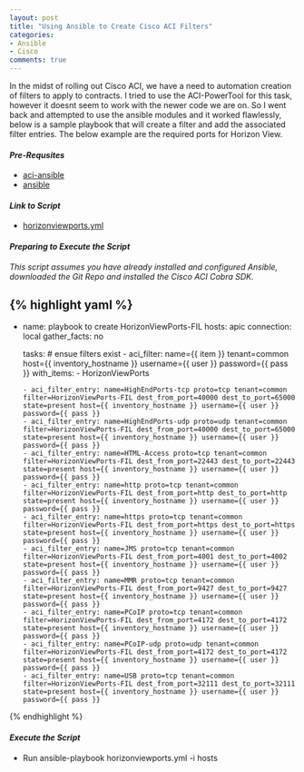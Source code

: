 ```yaml
---
layout: post
title: "Using Ansible to Create Cisco ACI Filters"
categories:
- Ansible
- Cisco
comments: true
---
```

In the midst of rolling out Cisco ACI, we have a need to automation creation of filters to apply to contracts. I tried to use the ACI-PowerTool for this task, however it doesnt seem to work with the newer code we are on. So I went back and attempted to use the ansible modules and it worked flawlessly, below is a sample playbook that will create a filter and add the associated filter entries. The below example are the required ports for Horizon View.

#### ***Pre-Requsites***
- [aci-ansible](https://github.com/jedelman8/aci-ansible.git)
- [ansible](http://docs.ansible.com/ansible/intro_installation.html)

#### ***Link to Script***
- [horizonviewports.yml](https://github.com/dstamen/ACI-Ansible/blob/master/horizonviewports.yml)

#### ***Preparing to Execute the Script***

*This script assumes you have already installed and configured Ansible, downloaded the Git Repo and installed the Cisco ACI Cobra SDK.*

{% highlight yaml %}
---

- name: playbook to create HorizonViewPorts-FIL
  hosts: apic
  connection: local
  gather_facts: no

  tasks:
      # ensue filters exist
      - aci_filter: name={{ item }} tenant=common host={{ inventory_hostname }} username={{ user }} password={{ pass }}
        with_items:
        - HorizonViewPorts

      - aci_filter_entry: name=HighEndPorts-tcp proto=tcp tenant=common filter=HorizonViewPorts-FIL dest_from_port=40000 dest_to_port=65000 state=present host={{ inventory_hostname }} username={{ user }} password={{ pass }}
      - aci_filter_entry: name=HighEndPorts-udp proto=udp tenant=common filter=HorizonViewPorts-FIL dest_from_port=40000 dest_to_port=65000 state=present host={{ inventory_hostname }} username={{ user }} password={{ pass }}
      - aci_filter_entry: name=HTML-Access proto=tcp tenant=common filter=HorizonViewPorts-FIL dest_from_port=22443 dest_to_port=22443 state=present host={{ inventory_hostname }} username={{ user }} password={{ pass }}
      - aci_filter_entry: name=http proto=tcp tenant=common filter=HorizonViewPorts-FIL dest_from_port=http dest_to_port=http state=present host={{ inventory_hostname }} username={{ user }} password={{ pass }}
      - aci_filter_entry: name=https proto=tcp tenant=common filter=HorizonViewPorts-FIL dest_from_port=https dest_to_port=https state=present host={{ inventory_hostname }} username={{ user }} password={{ pass }}
      - aci_filter_entry: name=JMS proto=tcp tenant=common filter=HorizonViewPorts-FIL dest_from_port=4001 dest_to_port=4002 state=present host={{ inventory_hostname }} username={{ user }} password={{ pass }}
      - aci_filter_entry: name=MMR proto=tcp tenant=common filter=HorizonViewPorts-FIL dest_from_port=9427 dest_to_port=9427 state=present host={{ inventory_hostname }} username={{ user }} password={{ pass }}
      - aci_filter_entry: name=PCoIP proto=tcp tenant=common filter=HorizonViewPorts-FIL dest_from_port=4172 dest_to_port=4172 state=present host={{ inventory_hostname }} username={{ user }} password={{ pass }}
      - aci_filter_entry: name=PCoIP-udp proto=udp tenant=common filter=HorizonViewPorts-FIL dest_from_port=4172 dest_to_port=4172 state=present host={{ inventory_hostname }} username={{ user }} password={{ pass }}
      - aci_filter_entry: name=USB proto=tcp tenant=common filter=HorizonViewPorts-FIL dest_from_port=32111 dest_to_port=32111 state=present host={{ inventory_hostname }} username={{ user }} password={{ pass }}

{% endhighlight %}

#### ***Execute the Script***
- Run ansible-playbook horizonviewports.yml -i hosts
